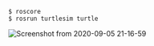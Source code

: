 ```shell
$ roscore
$ rosrun turtlesim turtle
```
![Screenshot from 2020-09-05 21-16-59](https://user-images.githubusercontent.com/69444682/92306958-32e5cd80-efbd-11ea-9ad9-d3235322cf3a.png)
